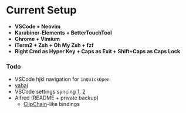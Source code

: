 # Current Setup
- **VSCode + Neovim**
- **Karabiner-Elements + BetterTouchTool**
- **Chrome + Vimium**
- **iTerm2 + Zsh + Oh My Zsh + fzf**
- **Right Cmd as Hyper Key + Caps as Exit + Shift+Caps as Caps Lock**

### Todo
- VSCode hjkl navigation for `inQuickOpen`
- [yabai](https://github.com/koekeishiya/yabai)
- VSCode settings syncing [1](https://itnext.io/settings-sync-with-vs-code-c3d4f126989), [2](https://code.visualstudio.com/docs/editor/settings-sync)
- Alfred (README + private backup) 
	- [ClipChain](https://github.com/DustinLuck/ClipChain)-like bindings 